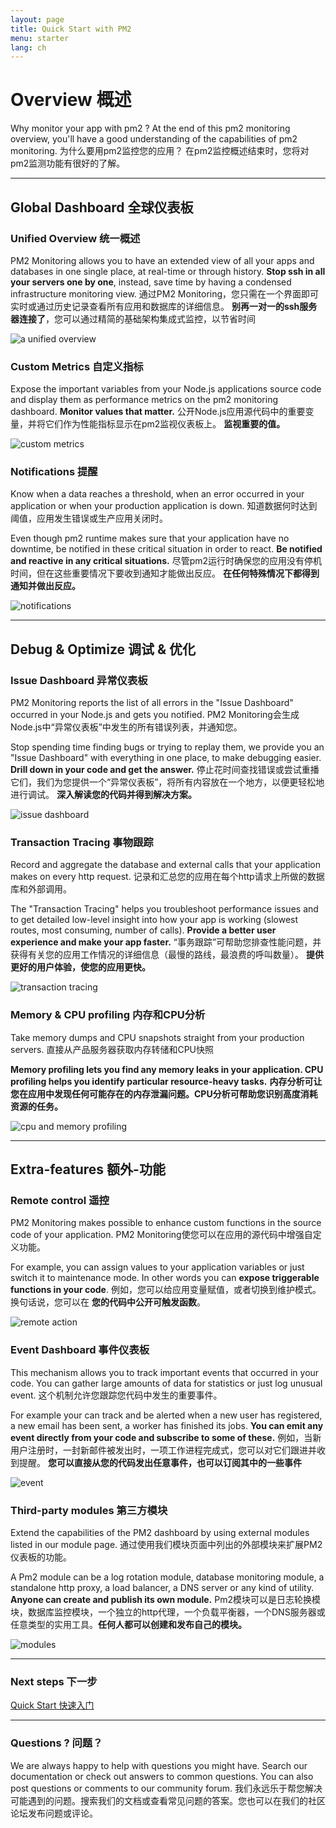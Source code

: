 ```yaml
---
layout: page
title: Quick Start with PM2
menu: starter
lang: ch
---
```


# Overview 概述

Why monitor your app with pm2 ? At the end of this pm2 monitoring overview, you'll have a good understanding of the capabilities of pm2 monitoring.
为什么要用pm2监控您的应用？ 在pm2监控概述结束时，您将对pm2监测功能有很好的了解。

--- 

## Global Dashboard 全球仪表板

### Unified Overview 统一概述

PM2 Monitoring allows you to have an extended view of all your apps and databases in one single place, at real-time or through history. **Stop ssh in all your servers one by one**, instead, save time by having a condensed infrastructure monitoring view.
通过PM2 Monitoring，您只需在一个界面即可实时或通过历史记录查看所有应用和数据库的详细信息。 **别再一对一的ssh服务器连接了**，您可以通过精简的基础架构集成式监控，以节省时间

![a unified overview]({{site.baseurl}}/img/monitoring/unified.png)

### Custom Metrics 自定义指标

Expose the important variables from your Node.js applications source code and display them as performance metrics on the pm2 monitoring dashboard. **Monitor values that matter.**
公开Node.js应用源代码中的重要变量，并将它们作为性能指标显示在pm2监视仪表板上。 **监视重要的值。**

![custom metrics]({{site.baseurl}}/img/monitoring/personalized.png)

### Notifications 提醒

Know when a data reaches a threshold, when an error occurred in your application or when your production application is down.
知道数据何时达到阈值，应用发生错误或生产应用关闭时。

Even though pm2 runtime makes sure that your application have no downtime, be notified in these critical situation in order to react. **Be notified and reactive in any critical situations.**
尽管pm2运行时确保您的应用没有停机时间，但在这些重要情况下要收到通知才能做出反应。 **在任何特殊情况下都得到通知并做出反应。**

![notifications]({{site.baseurl}}/img/monitoring/notifications.png)

---

## Debug & Optimize 调试 & 优化

### Issue Dashboard 异常仪表板

PM2 Monitoring reports the list of all errors in the "Issue Dashboard" occurred in your Node.js and gets you notified.
PM2 Monitoring会生成Node.js中“异常仪表板”中发生的所有错误列表，并通知您。

Stop spending time finding bugs or trying to replay them, we provide you an "Issue Dashboard" with everything in one place, to make debugging easier. **Drill down in your code and get the answer.**
停止花时间查找错误或尝试重播它们，我们为您提供一个“异常仪表板”，将所有内容放在一个地方，以便更轻松地进行调试。 **深入解读您的代码并得到解决方案。**

![issue dashboard]({{site.baseurl}}/img/monitoring/issue.png)

### Transaction Tracing 事物跟踪

Record and aggregate the database and external calls that your application makes on every http request.
记录和汇总您的应用在每个http请求上所做的数据库和外部调用。

The "Transaction Tracing" helps you troubleshoot performance issues and to get detailed low-level insight into how your app is working (slowest routes, most consuming, number of calls). **Provide a better user experience and make your app faster.**
“事务跟踪”可帮助您排查性能问题，并获得有关您的应用工作情况的详细信息（最慢的路线，最浪费的呼叫数量）。 **提供更好的用户体验，使您的应用更快。**


![transaction tracing]({{site.baseurl}}/img/monitoring/tracing.png)

### Memory & CPU profiling 内存和CPU分析

Take memory dumps and CPU snapshots straight from your production servers.
直接从产品服务器获取内存转储和CPU快照

**Memory profiling lets you find any memory leaks in your application. CPU profiling helps you identify particular resource-heavy tasks.**
**内存分析可让您在应用中发现任何可能存在的内存泄漏问题。CPU分析可帮助您识别高度消耗资源的任务。**

![cpu and memory profiling]({{site.baseurl}}/img/monitoring/profiling.png)

---

## Extra-features 额外-功能

### Remote control 遥控

PM2 Monitoring makes possible to enhance custom functions in the source code of your application.
PM2 Monitoring使您可以在应用的源代码中增强自定义功能。

 For example, you can assign values to your application variables or just switch it to maintenance mode. In other words you can **expose triggerable functions in your code**.
 例如，您可以给应用变量赋值，或者切换到维护模式。换句话说，您可以在 **您的代码中公开可触发函数**。

![remote action]({{site.baseurl}}/img/monitoring/remote.png)

### Event Dashboard 事件仪表板

This mechanism allows you to track important events that occurred in your code. You can gather large amounts of data for statistics or just log unusual event.
这个机制允许您跟踪您代码中发生的重要事件。

For example your can track and be alerted when a new user has registered, a new email has been sent, a worker has finished its jobs. **You can emit any event directly from your code and subscribe to some of these.**
例如，当新用户注册时，一封新邮件被发出时，一项工作进程完成式，您可以对它们跟进并收到提醒。 **您可以直接从您的代码发出任意事件，也可以订阅其中的一些事件**


![event]({{site.baseurl}}/img/monitoring/event.png)

### Third-party modules 第三方模块

Extend the capabilities of the PM2 dashboard by using external modules listed in our module page.
通过使用我们模块页面中列出的外部模块来扩展PM2仪表板的功能。


A Pm2 module can be a log rotation module, database monitoring module, a standalone http proxy, a load balancer, a DNS server or any kind of utility. **Anyone can create and publish its own module.**
Pm2模块可以是日志轮换模块，数据库监控模块，一个独立的http代理，一个负载平衡器，一个DNS服务器或任意类型的实用工具。**任何人都可以创建和发布自己的模块。**

![modules]({{site.baseurl}}/img/monitoring/modules.png)


---

### Next steps 下一步

[Quick Start 快速入门]({{site.baseurl}}/ch/monitoring/quick-start/)

---

### Questions ? 问题？

We are always happy to help with questions you might have. Search our documentation or check out answers to common questions. You can also post questions or comments to our community forum.
我们永远乐于帮您解决可能遇到的问题。搜索我们的文档或查看常见问题的答案。您也可以在我们的社区论坛发布问题或评论。


